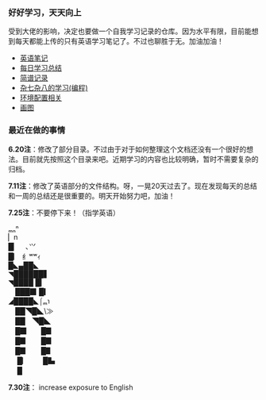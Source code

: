 ### 好好学习，天天向上

受到大佬的影响，决定也要做一个自我学习记录的仓库。因为水平有限，目前能想到每天都能上传的只有英语学习笔记了。不过也聊胜于无。加油加油！



- [英语笔记](/英语笔记/README.md)
- [每日学习总结](/每日学习总结/README.md)
- [简谱记录](/简谱记录/README.md)
- [杂七杂八的学习(编程)](/杂七杂八的学习(编程)/README.md)
- [环境配置相关](./环境配置相关/READEME.md)
- [画图](./画图/READEME.md)



### 最近在做的事情



**6.20注**：修改了部分目录。不过由于对于如何整理这个文档还没有一个很好的想法。目前就先按照这个目录来吧。近期学习的内容也比较明确，暂时不需要复杂的归档。

**7.11注**：修改了英语部分的文件结构。呀，一晃20天过去了。现在发现每天的总结和一周的总结还是很重要的。明天开始努力吧，加油！

**7.25注**：不要停下来！（指学英语）

ₘₙⁿ<br>
 ▏n<br>
 █▏　､⺍<br>
 █▏ ⺰ʷʷｨ<br>
 █◣▄██◣<br>
 ◥██████▋<br>
 ◥████ █▎<br>
 　███▉ █▎<br>
 ◢████◣⌠ₘ℩<br>
 　██◥█◣\≫<br>
 　██　◥█◣<br>
 　█▉　　█▊<br>
 　█▊　　█▊<br>
 　█▊　　█▋<br>
 　 █▏　　█▙<br>
 　 █<br>

**7.30注**： increase exposure to English  